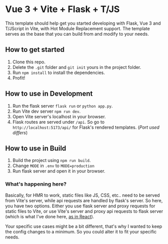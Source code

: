 # Vue 3 + Vite + Flask + T/JS 

This template should help get you started developing with Flask, Vue 3 and T/JScript in Vite, with Hot Module Replacement support. The template serves as the base that you can build from and modify to your needs.

## How to get started

1. Clone this repo.
2. Delete the `.git` folder and `git init` yours in the project folder.
3. Run `npm install` to install the dependencies.
4. Profit!

## How to use in Development

1. Run the flask server `flask run` or `python app.py`.
2. Run Vite dev server `npm run dev`.
3. Open Vite server's localhost in your browser.
4. Flask routes are served under `/api`. So go to `http://localhost:5173/api/` for Flask's rendered templates. (*Port used differs*)

## How to use in Build

1. Build the project using `npm run build`.
2. Change `MODE` in `.env` to `MODE=production`
3. Run flask server and open it in your browser.





### What's happening here?

Basically, for HMR to work, static files like JS, CSS, etc.. need to be served from Vite's server, while api requests are handled by flask's server. So here, you have two options. Either you use flask server and proxy requests for static files to Vite, or use Vite's server and proxy api requests to flask server (which is what I've done here, [as in React](https://create-react-app.dev/docs/proxying-api-requests-in-development/)).

Your specific use cases might be a bit different, that's why I wanted to keep the config changes to a minimum. So you could alter it to fit your specific needs.
